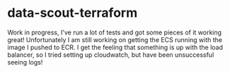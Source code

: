 # data-scout-terraform

Work in progress, I've run a lot of tests and got some pieces of it working great! Unfortunately I am still working on getting the ECS running
with the image I pushed to ECR. I get the feeling that something is up with the load balancer, so I tried setting up cloudwatch, but have been unsuccessful seeing logs!
